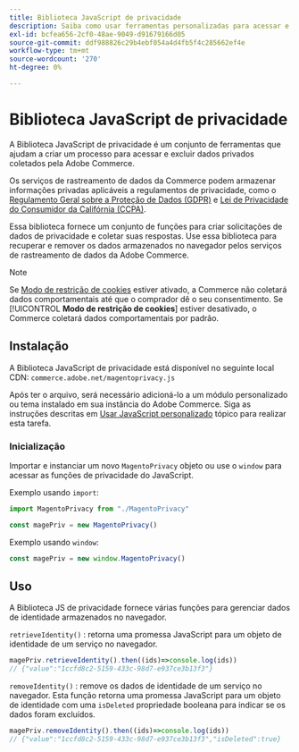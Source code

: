 ```yaml
---
title: Biblioteca JavaScript de privacidade
description: Saiba como usar ferramentas personalizadas para acessar e excluir informações pessoais do cliente coletadas pelo Adobe Commerce.
exl-id: bcfea656-2cf0-48ae-9049-d91679166d05
source-git-commit: ddf988826c29b4ebf054a4d4fb5f4c285662ef4e
workflow-type: tm+mt
source-wordcount: '270'
ht-degree: 0%

---
```


<!-- TODO: Remove this topic and redirect to the adobe-privacy-javascript-library.md when the Adobe privacy library has been integrated with Commerce. -->

# Biblioteca JavaScript de privacidade

A Biblioteca JavaScript de privacidade é um conjunto de ferramentas que ajudam a criar um processo para acessar e excluir dados privados coletados pela Adobe Commerce.

Os serviços de rastreamento de dados da Commerce podem armazenar informações privadas aplicáveis a regulamentos de privacidade, como o [Regulamento Geral sobre a Proteção de Dados (GDPR)](gdpr.md) e [Lei de Privacidade do Consumidor da Califórnia (CCPA)](ccpa.md).

Essa biblioteca fornece um conjunto de funções para criar solicitações de dados de privacidade e coletar suas respostas. Use essa biblioteca para recuperar e remover os dados armazenados no navegador pelos serviços de rastreamento de dados da Adobe Commerce.

>[!NOTE]
>
>Se [Modo de restrição de cookies](https://experienceleague.adobe.com/docs/commerce-admin/start/compliance/privacy/compliance-cookie-law.html) estiver ativado, a Commerce não coletará dados comportamentais até que o comprador dê o seu consentimento. Se [!UICONTROL **Modo de restrição de cookies**] estiver desativado, o Commerce coletará dados comportamentais por padrão.

## Instalação

A Biblioteca JavaScript de privacidade está disponível no seguinte local CDN: `commerce.adobe.net/magentoprivacy.js`

Após ter o arquivo, será necessário adicioná-lo a um módulo personalizado ou tema instalado em sua instância do Adobe Commerce. Siga as instruções descritas em [Usar JavaScript personalizado](https://developer.adobe.com/commerce/frontend-core/javascript/custom/) tópico para realizar esta tarefa.

### Inicialização

Importar e instanciar um novo `MagentoPrivacy` objeto ou use o `window` para acessar as funções de privacidade do JavaScript.

Exemplo usando `import`:

```js
import MagentoPrivacy from "./MagentoPrivacy"

const magePriv = new MagentoPrivacy()
```

Exemplo usando `window`:

```js
const magePriv = new window.MagentoPrivacy()
```

## Uso

A Biblioteca JS de privacidade fornece várias funções para gerenciar dados de identidade armazenados no navegador.

`retrieveIdentity()`
: retorna uma promessa JavaScript para um objeto de identidade de um serviço no navegador.

```js
magePriv.retrieveIdentity().then((ids)=>console.log(ids))
// {"value":"1ccfd8c2-5159-433c-98d7-e937ce3b13f3"}
```

`removeIdentity()`
: remove os dados de identidade de um serviço no navegador.
Esta função retorna uma promessa JavaScript para um objeto de identidade com uma `isDeleted` propriedade booleana para indicar se os dados foram excluídos.

```js
magePriv.removeIdentity().then((ids)=>console.log(ids))
// {"value":"1ccfd8c2-5159-433c-98d7-e937ce3b13f3","isDeleted":true}
```
